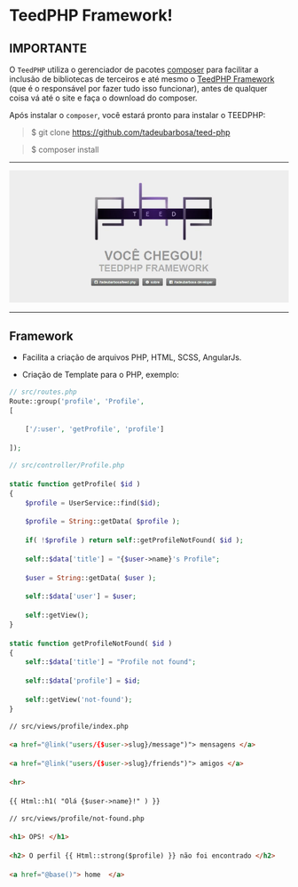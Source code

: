 <h1> TeedPHP Framework! </h1>

<h2> IMPORTANTE </h2>

O `TeedPHP` utiliza o gerenciador de pacotes [composer](https://getcomposer.org/) para facilitar a inclusão de bibliotecas de terceiros e até mesmo o [TeedPHP Framework](https://github.com/tadeubarbosa/teed-php-frame) (que é o responsável por fazer tudo isso funcionar), antes de qualquer coisa vá até o site e faça o download do composer.

Após instalar o `composer`, você estará pronto para instalar o TEEDPHP:

> $ git clone https://github.com/tadeubarbosa/teed-php

> $ composer install

<hr>

<p align="center">
  <img src="www/images/8234237489023844903.jpg?raw=true" />
</p>

<hr>

<h2> Framework </h2>

- Facilita a criação de arquivos PHP, HTML, SCSS, AngularJs.

- Criação de Template para o PHP, exemplo:

````php
// src/routes.php
Route::group('profile', 'Profile',
[

    ['/:user', 'getProfile', 'profile']

]);
````

````php
// src/controller/Profile.php

static function getProfile( $id )
{
    $profile = UserService::find($id);

    $profile = String::getData( $profile );

    if( !$profile ) return self::getProfileNotFound( $id );

    self::$data['title'] = "{$user->name}'s Profile";

    $user = String::getData( $user );

    self::$data['user'] = $user;

    self::getView();
}

static function getProfileNotFound( $id )
{
    self::$data['title'] = "Profile not found";

    self::$data['profile'] = $id;

    self::getView('not-found');
}
````

````html
// src/views/profile/index.php

<a href="@link("users/{$user->slug}/message")"> mensagens </a>

<a href="@link("users/{$user->slug}/friends")"> amigos </a>

<hr>

{{ Html::h1( "Olá {$user->name}!" ) }}
````

````html
// src/views/profile/not-found.php

<h1> OPS! </h1>

<h2> O perfil {{ Html::strong($profile) }} não foi encontrado </h2>

<a href="@base()"> home  </a>
````

